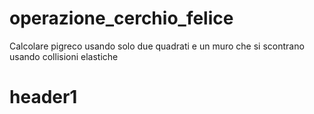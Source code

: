 # operazione_cerchio_felice
Calcolare pigreco usando solo due quadrati e un muro che si scontrano usando collisioni elastiche
# header1
